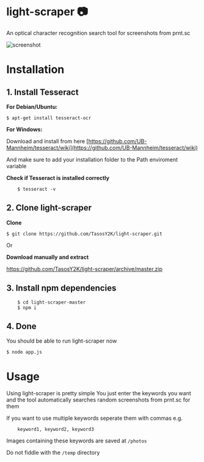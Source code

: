 # light-scraper 📷

An optical character recognition search tool for screenshots from prnt.sc

![screenshot](https://user-images.githubusercontent.com/29873078/73987010-c122a400-4947-11ea-928c-077ef7f8acad.png)

# Installation

## 1. Install Tesseract

**For Debian/Ubuntu:**
```
$ apt-get install tesseract-ocr
```

**For Windows:**

 Download and install from here [https://github.com/UB-Mannheim/tesseract/wiki](https://github.com/UB-Mannheim/tesseract/wiki)

And make sure to add your installation folder to the Path enviroment variable

**Check if Tesseract is installed correctly**
```
    $ tesseract -v
```
## 2. Clone light-scraper
**Clone**

    $ git clone https://github.com/TasosY2K/light-scraper.git

Or

**Download manually and extract**

https://github.com/TasosY2K/light-scraper/archive/master.zip

## 3. Install npm dependencies
```
    $ cd light-scraper-master
    $ npm i
```
## 4. Done
You should be able to run light-scraper now
```
$ node app.js
```
# Usage
Using light-scraper is pretty simple
You just enter the keywords you want and the tool automatically searches random screenshots from prnt.sc for them

If you want to use multiple keywords seperate them with commas
 e.g.
```
    keyword1, keyword2, keyword3
```
Images containing these keywords are saved at `/photos`

Do not fiddle with the `/temp` directory
